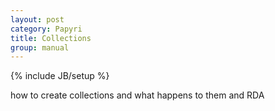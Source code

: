 ```yaml
---
layout: post
category: Papyri
title: Collections
group: manual
---
```

{% include JB/setup %}

how to create collections and what happens to them and RDA
